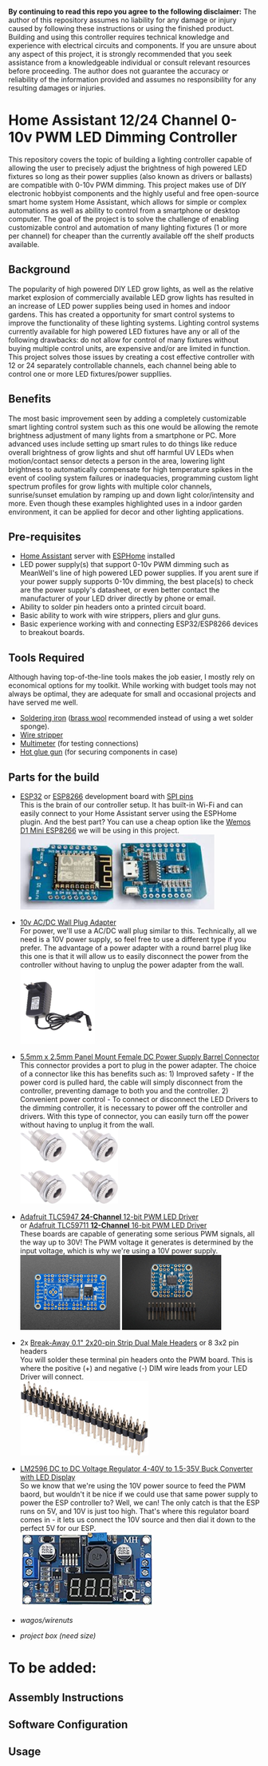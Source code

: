 **By continuing to read this repo you agree to the following disclaimer:** The author of this repository assumes no liability for any damage or injury caused by following these instructions or using the finished product. Building and using this controller requires technical knowledge and experience with electrical circuits and components. If you are unsure about any aspect of this project, it is strongly recommended that you seek assistance from a knowledgeable individual or consult relevant resources before proceeding. The author does not guarantee the accuracy or reliability of the information provided and assumes no responsibility for any resulting damages or injuries.

# Home Assistant 12/24 Channel 0-10v PWM LED Dimming Controller

This repository covers the topic of building a lighting controller capable of allowing the user to precisely adjust the brightness of high powered LED fixtures so long as their power supplies (also known as drivers or ballasts) are compatible with 0-10v PWM dimming.  This project makes use of DIY electronic hobbyist components and the highly useful and free open-source smart home system Home Assistant, which allows for simple or complex automations as well as ability to control from a smartphone or desktop computer.  The goal of the project is to solve the challenge of enabling customizable control and automation of many lighting fixtures (1 or more per channel) for cheaper than the currently available off the shelf products available.

## Background
The popularity of high powered DIY LED grow lights, as well as the relative market explosion of commercially available LED grow lights has resulted in an increase of LED power supplies being used in homes and indoor gardens.  This has created a opportunity for smart control systems to improve the functionality of these lighting systems. Lighting control systems currently available for high powered LED fixtures have any or all of the following drawbacks: do not allow for control of many fixtures without buying multiple control units, are expensive and/or are limited in function.  This project solves those issues by creating a cost effective controller with 12 or 24 separately controllable channels, each channel being able to control one or more LED fixtures/power suppllies.  

## Benefits
The most basic improvement seen by adding a completely customizable smart lighting control system such as this one would be allowing the remote brightness adjustment of many lights from a smartphone or PC.  More advanced uses include setting up smart rules to do things like reduce overall brightness of grow lights and shut off harmful UV LEDs when motion/contact sensor detects a person in the area, lowering light brightness to automatically compensate for high temperature spikes in the event of cooling system failures or inadequacies,  programming custom light spectrum profiles for grow lights with multiple color channels, sunrise/sunset emulation by ramping up and down light color/intensity and more.  Even though these examples highlighted uses in a indoor garden environment, it can be applied for decor and other lighting applications.

## Pre-requisites
- [Home Assistant](https://www.home-assistant.io/) server with [ESPHome](https://esphome.io/) installed
- LED power supply(s) that support 0-10v PWM dimming such as MeanWell's line of high powered LED power supplies.  If you arent sure if your power supply supports 0-10v dimming, the best place(s) to check are the power supply's datasheet, or even better contact the manufacturer of your LED driver directly by phone or email.  
- Ability to solder pin headers onto a printed circuit board.  
- Basic ability to work with wire strippers, pliers and glur guns.  
- Basic experience working with and connecting ESP32/ESP8266 devices to breakout boards.  

## Tools Required
Although having top-of-the-line tools makes the job easier, I mostly rely on economical options for my toolkit. While working with budget tools may not always be optimal, they are adequate for small and occasional projects and have served me well.  
- [Soldering iron](https://www.amazon.ca/s?k=Soldering+iron) ([brass wool](https://www.amazon.ca/s?k=brass+wool+soldering) recommended instead of using a wet solder sponge).  
- [Wire stripper](https://www.amazon.ca/s?k=wire+stripper)  
- [Multimeter](https://www.amazon.ca/s?k=Multimeter&rh=n%3A3006902011%2Cp_36%3A12035760011&dc&ds=v1%3AVJ07OZbfZbPTVCeOY0%2FOTVw2%2FDdTF6NoXoZ9MvBP20c&qid=1675112740&rnid=12035759011&ref=sr_nr_p_36_1) (for testing connections)  
- [Hot glue gun](https://www.amazon.ca/s?k=Hot+glue+gun) (for securing components in case)  

## Parts for the build
- [ESP32](https://www.google.com/search?q=ESP32+development+boards) or [ESP8266](https://www.google.com/search?q=ESP8266+development+boards) development board with [SPI pins](https://www.google.com/search?q=spi+pins)    
This is the brain of our controller setup. It has built-in Wi-Fi and can easily connect to your Home Assistant server using the ESPHome plugin. And the best part? You can use a cheap option like the [Wemos D1 Mini ESP8266](https://www.google.com/search?q=wemos+mini+d1) we will be using in this project.  
    <img src="/images/esp8266%20wemos%20d1%20mini.jpg" height="150">  

- [10v AC/DC Wall Plug Adapter](https://www.digikey.ca/en/products/detail/globtek-inc/WR9HU1800LCP-F-R6B/10187591)  
For power, we'll use a AC/DC wall plug similar to this. Technically, all we need is a 10V power supply, so feel free to use a different type if you prefer.  The advantage of a power adapter with a round barrel plug like this one is that it will allow us to easily disconnect the power from the controller without having to unplug the power adapter from the wall.  
    <img src="/images/10v%20AC-DC%20Wall%20Plug%20Adapter.jpg" height="150">

- [5.5mm x 2.5mm Panel Mount Female DC Power Supply Barrel Connector](https://www.google.com/search?q=DC+Power+Extension+Cable+5.5+mm+x+2.5+mm+Male+to+Female+Connector%2C+DC+Power+Cord+Extension+Cable+for+Power&oq=DC+Power+Extension+Cable+5.5+mm+x+2.5+mm+Male+to+Female+Connector%2C+DC+Power+Cord+Extension+Cable+for+Power)  
This connector provides a port to plug in the power adapter. The choice of a connector like this has benefits such as: 1) Improved safety - If the power cord is pulled hard, the cable will simply disconnect from the controller, preventing damage to both you and the controller. 2) Convenient power control - To connect or disconnect the LED Drivers to the dimming controller, it is necessary to power off the controller and drivers. With this type of connector, you can easily turn off the power without having to unplug it from the wall.  
    <img src="/images/5.5mm%20x%202.5mm%20Panel%20Mount%20Female%20DC%20Power%20Supply%20Barrel%20Connector.jpg" height="150">

- [Adafruit TLC5947 **24-Channel** 12-bit PWM LED Driver](https://www.adafruit.com/product/1429)  
or [Adafruit TLC59711 **12-Channel** 16-bit PWM LED Driver](https://www.adafruit.com/product/3995)   
These boards are capable of generating some serious PWM signals, all the way up to 30V! The PWM voltage it generates is determined by the input voltage, which is why we're using a 10V power supply.  
    <img src="/images/Adafruit%2024%20channel%20PWM%20LED%20driver.jpg" height="150"> <img src="/images/Adafruit%2012%20channel%20PWM%20LED%20driver.jpg" height="150">  

- 2x [Break-Away 0.1" 2x20-pin Strip Dual Male Headers](https://www.google.com/search?q=Break-Away+0.1%22+2x20-pin+Strip+Dual+Male+Header) or 8 3x2 pin headers  
You will solder these terminal pin headers onto the PWM board. This is where the positive (+) and negative (-) DIM wire leads from your LED Driver will connect.  
    <img src="/images/Break-Away%200.1-inch%202x20-pin%20Strip%20Dual%20Male%20Header.jpg" height="150">  

- [LM2596 DC to DC Voltage Regulator 4-40V to 1.5-35V Buck Converter with LED Display](https://www.google.com/search?q=LM2596+DC+to+DC+Voltage+Regulator+4-40V+to+1.5-35V+Buck+Converter+with+LED+Display)  
So we know that we're using the 10V power source to feed the PWM baord, but wouldn't it be nice if we could use that same power supply to power the ESP controller to? Well, we can! The only catch is that the ESP runs on 5V, and 10V is just too high. That's where this regulator board comes in - it lets us connect the 10V source and then dial it down to the perfect 5V for our ESP.  
    <img src="/images/LM2596-DC-to-DC-Voltage-Regulator.png" height="150">  
    
- _wagos/wirenuts_
- _project box (need size)_

# To be added:
## Assembly Instructions
## Software Configuration
## Usage
